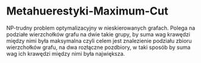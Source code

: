 # Metahuerestyki-Maximum-Cut


NP-trudny problem optymalizacyjny w nieskierowanych grafach. 
Polega na podziałe wierzchołków grafu na dwie takie grupy, by suma wag krawędzi między nimi była maksymalna czyli 
celem jest znalezienie podziału zbioru wierzchołków grafu, na dwa rozłączne pozdbiory, w taki sposób by suma wag ich krawędzi między nimi była największa.
